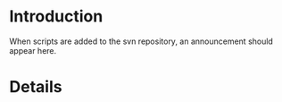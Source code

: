 # Introduction #

When scripts are added to the svn repository, an announcement should appear here.


# Details #